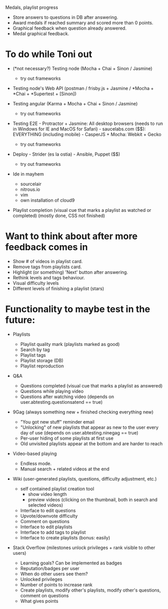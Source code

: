 
Medals, playlist progress
- Store answers to questions in DB after answering.
- Award medals if reached summary and scored more than 0 points.
- Graphical feedback when question already answered.
- Medal graphical feedback.


# To do while Toni out

- (*not necessary?) Testing node (Mocha + Chai + Sinon / Jasmine)
    - try out frameworks
- Testing node's Web API (postman / frisby.js + Jasmine / *Mocha + *Chai + *Supertest + [Sinon])
- Testing angular (Karma + Mocha + Chai + Sinon / Jasmine)
    - try out frameworks
- Testing E2E
        - Protractor + Jasmine: All desktop browsers (needs to run in Windows for IE and MacOS for Safari)
        - saucelabs.com ($$): EVERYTHING (including mobile)
        - CasperJS + Mocha: Webkit + Gecko
    - try out frameworks
- Deploy
        - Strider (es la ostia)
        - Ansible, Puppet ($$)
    - try out frameworks
- Ide in mayhem
    - sourcelair
    - nitrous.io
    - vim
    - own installation of cloud9

- Playlist completion (visual cue that marks a playlist as watched or completed) (mostly done, CSS not finished)


# Want to think about after more feedback comes in

- Show # of videos in playlist card.
- Remove tags from playlists card.
- Highlight (or something) 'Next' button after answering.
- Rethink levels and tags behaviour.
- Visual difficulty levels
- Different levels of finishing a playlist (stars)


# Functionality to maybe test in the future:

- Playlists
    - Playlist quality mark (playlists marked as good)
    * Search by tag
    * Playlist tags
    * Playlist storage (DB)
    * Playlist reproduction

- Q&A
    * Questions completed (visual cue that marks a playlist as answered)
    * Questions while playing video
    * Questions after watching video (depends on user.abtesting.questionsatend == true)

- 9Gag (always something new + finished checking everything new)
    - "You got new stuff" reminder email
    * "Unlocking" of new playlists that appear as new to the user every day of use (depends on user.abtesting.ninegag == true)
    * Per-user hiding of some playlists at first use
    * Old unvisited playlists appear at the bottom and are harder to reach

- Video-based playing
    - Endless mode.
    - Manual search + related videos at the end

- Wiki (user-generated playlists, questions, difficulty adjustment, etc.)
    - self contained playlist creation tool
        - show video length
        - preview videos (clicking on the thumbnail, both in search and selected videos)
    - Interface to edit questions
    - Upvote/downvote difficulty
    - Comment on questions
    * Interface to edit playlists
    * Interface to add tags to playlist
    * Interface to create playlists (bonus: easily)

- Stack Overflow (milestones unlock privileges + rank visible to other users)
    - Learning goals? Can be implemented as badges
    - Reputation/badges per user
    - When do other users see them?
    - Unlocked privileges
    - Number of points to increase rank
    - Create playlists, modify other's playlists, modify other's questions, comment on questions
    - What gives points